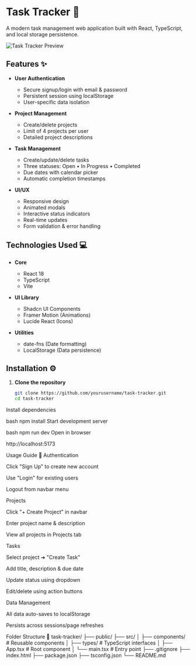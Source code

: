 # Task Tracker 🚀

A modern task management web application built with React, TypeScript, and local storage persistence.

![Task Tracker Preview](./public/preview.png) <!-- Add your screenshot later -->

## Features ✨

- **User Authentication**
  - Secure signup/login with email & password
  - Persistent session using localStorage
  - User-specific data isolation

- **Project Management**
  - Create/delete projects
  - Limit of 4 projects per user
  - Detailed project descriptions

- **Task Management**
  - Create/update/delete tasks
  - Three statuses: Open • In Progress • Completed
  - Due dates with calendar picker
  - Automatic completion timestamps

- **UI/UX**
  - Responsive design
  - Animated modals
  - Interactive status indicators
  - Real-time updates
  - Form validation & error handling

## Technologies Used 💻

- **Core**
  - React 18
  - TypeScript
  - Vite

- **UI Library**
  - Shadcn UI Components
  - Framer Motion (Animations)
  - Lucide React (Icons)

- **Utilities**
  - date-fns (Date formatting)
  - LocalStorage (Data persistence)

## Installation ⚙️

1. **Clone the repository**
   ```bash
   git clone https://github.com/yourusername/task-tracker.git
   cd task-tracker

  Install dependencies

bash
npm install
Start development server

bash
npm run dev
Open in browser

http://localhost:5173

Usage Guide 📖
Authentication

Click "Sign Up" to create new account

Use "Login" for existing users

Logout from navbar menu

Projects

Click "+ Create Project" in navbar

Enter project name & description

View all projects in Projects tab

Tasks

Select project ➔ "Create Task"

Add title, description & due date

Update status using dropdown

Edit/delete using action buttons

Data Management

All data auto-saves to localStorage

Persists across sessions/page refreshes

Folder Structure 📂
task-tracker/
├── public/
├── src/
│   ├── components/      # Reusable components
│   ├── types/           # TypeScript interfaces
│   ├── App.tsx          # Root component
│   └── main.tsx         # Entry point
├── .gitignore
├── index.html
├── package.json
├── tsconfig.json
└── README.md
